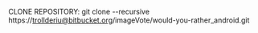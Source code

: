 CLONE REPOSITORY:
git clone --recursive https://trollderiu@bitbucket.org/imageVote/would-you-rather_android.git